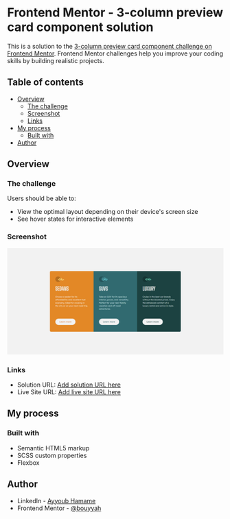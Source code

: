 # Frontend Mentor - 3-column preview card component solution

This is a solution to the [3-column preview card component challenge on Frontend Mentor](https://www.frontendmentor.io/challenges/3column-preview-card-component-pH92eAR2-). Frontend Mentor challenges help you improve your coding skills by building realistic projects. 

## Table of contents

- [Overview](#overview)
  - [The challenge](#the-challenge)
  - [Screenshot](#screenshot)
  - [Links](#links)
- [My process](#my-process)
  - [Built with](#built-with)
- [Author](#author)




## Overview

### The challenge

Users should be able to:
 
- View the optimal layout depending on their device's screen size
- See hover states for interactive elements

### Screenshot

![](./screenshot.png)



### Links

- Solution URL: [Add solution URL here](https://github.com/Bouyyah/3-column-preview-cards)
- Live Site URL: [Add live site URL here](https://bouyyah.github.io/3-column-preview-cards/)

## My process

### Built with

- Semantic HTML5 markup
- SCSS custom properties
- Flexbox


## Author

- LinkedIn - [Ayyoub Hamame](https://www.linkedin.com/in/bouyyah/)
- Frontend Mentor - [@bouyyah](https://www.frontendmentor.io/profile/Bouyyah)






